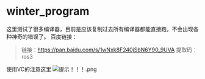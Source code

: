 # winter_program
这里测试了很多编译器，目前是应该复制过去所有编译器都能直接跑，不会出现各种神奇的错误了。
百度链接：
>链接：https://pan.baidu.com/s/1wNxk8F240jSbN6Y90_9UVA 
>提取码：ros3

使用VC的注意这里
![提示！！！.png](https://i.loli.net/2020/02/25/jus5cihGJLwAe4q.png)
